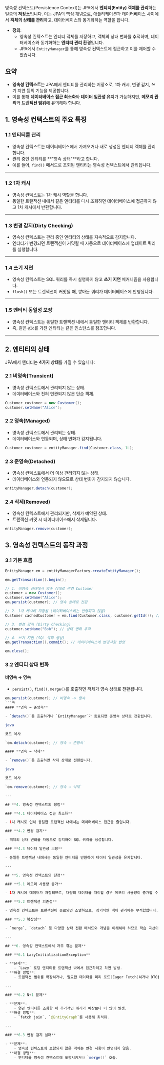 
영속성 컨텍스트(Persistence Context)는 JPA에서 **엔티티(Entity) 객체를 관리**하는 일종의 **저장소**입니다. 이는 JPA의 핵심 개념으로, 애플리케이션과 데이터베이스 사이에서 **객체의 상태를 관리**하고, 데이터베이스와 동기화하는 역할을 합니다.

- **정의**:
    - 영속성 컨텍스트는 엔티티 객체를 저장하고, 객체의 상태 변화를 추적하며, 데이터베이스와 동기화하는 **엔티티 관리 환경**입니다.
    - JPA에서 `EntityManager`를 통해 영속성 컨텍스트에 접근하고 이를 제어할 수 있습니다.

## 요약

- **영속성 컨텍스트**는 JPA에서 엔티티를 관리하는 저장소로, 1차 캐시, 변경 감지, 쓰기 지연 등의 기능을 제공합니다.
- 이를 통해 **데이터베이스 접근 최소화**와 **데이터 일관성 유지**가 가능하지만, **메모리 관리**와 **트랜잭션 범위**에 유의해야 합니다.

## **1. 영속성 컨텍스트의 주요 특징**

### **1.1 엔티티를 관리**

- 영속성 컨텍스트는 데이터베이스에서 가져오거나 새로 생성된 엔티티 객체를 관리합니다.
- 관리 중인 엔티티를 **"영속 상태"**라고 합니다.
- 예를 들어, `find()` 메서드로 조회된 엔티티는 영속성 컨텍스트에서 관리됩니다.

---

### **1.2 1차 캐시**

- 영속성 컨텍스트는 1차 캐시 역할을 합니다.
- 동일한 트랜잭션 내에서 같은 엔티티를 다시 조회하면 데이터베이스에 접근하지 않고 1차 캐시에서 반환합니다.

---

### **1.3 변경 감지(Dirty Checking)**

- 영속성 컨텍스트는 관리 중인 엔티티의 상태를 지속적으로 감지합니다.
- 엔티티가 변경되면 트랜잭션이 커밋될 때 자동으로 데이터베이스에 업데이트 쿼리를 실행합니다.

---

### **1.4 쓰기 지연**

- 영속성 컨텍스트는 SQL 쿼리를 즉시 실행하지 않고 **쓰기 지연** 메커니즘을 사용합니다.
- `flush()` 또는 트랜잭션이 커밋될 때, 쌓아둔 쿼리가 데이터베이스에 반영됩니다.

---

### **1.5 엔티티 동일성 보장**

- 영속성 컨텍스트는 동일한 트랜잭션 내에서 동일한 엔티티 객체를 반환합니다.
- 즉, 같은 `@Id`를 가진 엔티티는 같은 인스턴스를 참조합니다.

---

## **2. 엔티티의 상태**

JPA에서 엔티티는 **4가지 상태**를 가질 수 있습니다:

### **2.1 비영속(Transient)**

- 영속성 컨텍스트에서 관리되지 않는 상태.
- 데이터베이스와 전혀 연관되지 않은 단순 객체.
```java
Customer customer = new Customer();
customer.setName("Alice");
```

### **2.2 영속(Managed)**

- 영속성 컨텍스트에서 관리되는 상태.
- 데이터베이스와 연동되며, 상태 변화가 감지됩니다.
```java
Customer customer = entityManager.find(Customer.class, 1L);
```

### **2.3 준영속(Detached)**

- 영속성 컨텍스트에서 더 이상 관리되지 않는 상태.
- 데이터베이스와 연동되지 않으므로 상태 변화가 감지되지 않습니다.
```java
entityManager.detach(customer);
```

### **2.4 삭제(Removed)**

- 영속성 컨텍스트에서 관리되지만, 삭제가 예약된 상태.
- 트랜잭션 커밋 시 데이터베이스에서 삭제됩니다.
```java
entityManager.remove(customer);
```

## **3. 영속성 컨텍스트의 동작 과정**

### **3.1 기본 흐름**

```java
EntityManager em = entityManagerFactory.createEntityManager(); 

em.getTransaction().begin();  

// 1. 비영속 상태에서 영속 상태로 변경 Customer 
customer = new Customer(); 
customer.setName("Alice"); 
em.persist(customer); // 영속 상태로 전환  

// 2. 1차 캐시에 저장됨 (데이터베이스에는 반영되지 않음) 
Customer cachedCustomer = em.find(Customer.class, customer.getId()); // 캐시에서 조회  

// 3. 변경 감지 (Dirty Checking) 
customer.setName("Bob"); // 상태 변화 추적  

// 4. 쓰기 지연 (SQL 쿼리 생성) 
em.getTransaction().commit(); // 데이터베이스에 변경사항 반영 

em.close();
```


### **3.2 엔티티 상태 변화**

#### **비영속 → 영속**

- `persist()`, `find()`, `merge()`를 호출하면 객체가 영속 상태로 전환됩니다.

```java
em.persist(customer); // 비영속 -> 영속
```ㅋ
#### **영속 → 준영속**

- `detach()`를 호출하거나 `EntityManager`가 종료되면 준영속 상태로 전환됩니다.

java

코드 복사

`em.detach(customer); // 영속 → 준영속`

#### **영속 → 삭제**

- `remove()`를 호출하면 삭제 상태로 전환됩니다.

java

코드 복사

`em.remove(customer); // 영속 → 삭제`

---

## **4. 영속성 컨텍스트의 장점**

### **4.1 데이터베이스 접근 최소화**

- 1차 캐시로 인해 동일한 트랜잭션 내에서는 데이터베이스 접근을 줄입니다.

### **4.2 변경 감지**

- 객체의 상태 변화를 자동으로 감지하여 SQL 쿼리를 생성합니다.

### **4.3 데이터 일관성 보장**

- 동일한 트랜잭션 내에서는 동일한 엔티티를 반환하여 데이터 일관성을 유지합니다.

---

## **5. 영속성 컨텍스트의 단점**

### **5.1 메모리 사용량 증가**

- 1차 캐시에 데이터가 저장되므로, 대량의 데이터를 처리할 경우 메모리 사용량이 증가할 수 있습니다.

### **5.2 트랜잭션 의존성**

- 영속성 컨텍스트는 트랜잭션이 종료되면 소멸하므로, 장기적인 객체 관리에는 부적합합니다.

### **5.3 복잡성**

- `merge`, `detach` 등 다양한 상태 전환 메서드와 개념을 이해해야 하므로 학습 곡선이 있습니다.

---

## **6. 영속성 컨텍스트에서 자주 겪는 문제**

### **6.1 LazyInitializationException**

- **문제**:
    - `Lazy` 로딩 엔티티를 트랜잭션 밖에서 접근하려고 하면 발생.
- **해결 방법**:
    - 트랜잭션 범위를 확장하거나, 필요한 데이터를 미리 로드(Eager Fetch)하거나 DTO를 사용.

---

### **6.2 N+1 문제**

- **문제**:
    - 연관 엔티티를 조회할 때 추가적인 쿼리가 예상보다 더 많이 발생.
- **해결 방법**:
    - `fetch join`, `@EntityGraph`를 사용해 최적화.

---

### **6.3 변경 감지 실패**

- **문제**:
    - 영속성 컨텍스트에 포함되지 않은 객체는 변경 사항이 반영되지 않음.
- **해결 방법**:
    - 엔티티를 영속성 컨텍스트에 포함시키거나 `merge()` 호출.

